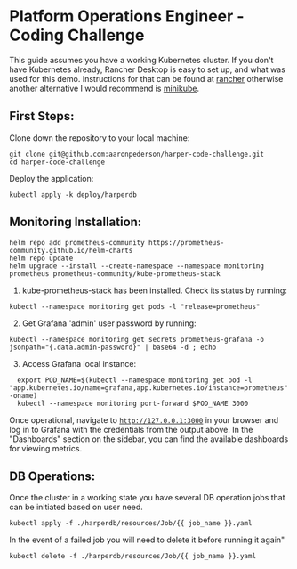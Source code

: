 # Platform Operations Engineer - Coding Challenge

This guide assumes you have a working Kubernetes cluster. If you don't have Kubernetes already, Rancher Desktop is easy to set up, and what was used for this demo. Instructions for that can be found at [rancher](https://rancherdesktop.io/) otherwise another alternative I would recommend is [minikube](https://minikube.sigs.k8s.io/docs/start/?arch=/macos/arm64/stable/binary+download).

## First Steps:

Clone down the repository to your local machine:

```shell
git clone git@github.com:aaronpederson/harper-code-challenge.git
cd harper-code-challenge
```

Deploy the application:

```shell
kubectl apply -k deploy/harperdb
```

## Monitoring Installation:
```shell
helm repo add prometheus-community https://prometheus-community.github.io/helm-charts
helm repo update
helm upgrade --install --create-namespace --namespace monitoring prometheus prometheus-community/kube-prometheus-stack
```

1. kube-prometheus-stack has been installed. Check its status by running:
```shell
kubectl --namespace monitoring get pods -l "release=prometheus"
```

2. Get Grafana 'admin' user password by running:
```shell
kubectl --namespace monitoring get secrets prometheus-grafana -o jsonpath="{.data.admin-password}" | base64 -d ; echo
```

3. Access Grafana local instance:
```shell
  export POD_NAME=$(kubectl --namespace monitoring get pod -l "app.kubernetes.io/name=grafana,app.kubernetes.io/instance=prometheus" -oname)
  kubectl --namespace monitoring port-forward $POD_NAME 3000
```

Once operational, navigate to [`http://127.0.0.1:3000`](http://127.0.0.1:3000) in your browser and log in to Grafana with the credentials from the output above. In the "Dashboards" section on the sidebar, you can find the available dashboards for viewing metrics.

## DB Operations:
Once the cluster in a working state you have several DB operation jobs that can be initiated based on user need.

```shell
kubectl apply -f ./harperdb/resources/Job/{{ job_name }}.yaml
```
In the event of a failed job you will need to delete it before running it again"

```shell
kubectl delete -f ./harperdb/resources/Job/{{ job_name }}.yaml
```
